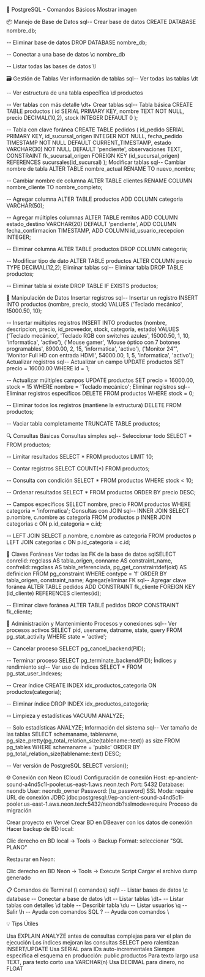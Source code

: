 🐘 PostgreSQL - Comandos Básicos
Mostrar imagen

📦 Manejo de Base de Datos
sql-- Crear base de datos
CREATE DATABASE nombre_db;

-- Eliminar base de datos
DROP DATABASE nombre_db;

-- Conectar a una base de datos
\c nombre_db

-- Listar todas las bases de datos
\l

🗃️ Gestión de Tablas
Ver información de tablas
sql-- Ver todas las tablas
\dt

-- Ver estructura de una tabla específica
\d productos

-- Ver tablas con más detalle
\dt+
Crear tablas
sql-- Tabla básica
CREATE TABLE productos (
    id SERIAL PRIMARY KEY,
    nombre TEXT NOT NULL,
    precio DECIMAL(10,2),
    stock INTEGER DEFAULT 0
);

-- Tabla con clave foránea
CREATE TABLE pedidos (
    id_pedido SERIAL PRIMARY KEY,
    id_sucursal_origen INTEGER NOT NULL,
    fecha_pedido TIMESTAMP NOT NULL DEFAULT CURRENT_TIMESTAMP,
    estado VARCHAR(30) NOT NULL DEFAULT 'pendiente',
    observaciones TEXT,
    CONSTRAINT fk_sucursal_origen 
        FOREIGN KEY (id_sucursal_origen) 
        REFERENCES sucursales(id_sucursal)
);
Modificar tablas
sql-- Cambiar nombre de tabla
ALTER TABLE nombre_actual RENAME TO nuevo_nombre;

-- Cambiar nombre de columna
ALTER TABLE clientes RENAME COLUMN nombre_cliente TO nombre_completo;

-- Agregar columna
ALTER TABLE productos ADD COLUMN categoria VARCHAR(50);

-- Agregar múltiples columnas
ALTER TABLE remitos 
ADD COLUMN estado_destino VARCHAR(20) DEFAULT 'pendiente',
ADD COLUMN fecha_confirmacion TIMESTAMP, 
ADD COLUMN id_usuario_recepcion INTEGER;

-- Eliminar columna
ALTER TABLE productos DROP COLUMN categoria;

-- Modificar tipo de dato
ALTER TABLE productos ALTER COLUMN precio TYPE DECIMAL(12,2);
Eliminar tablas
sql-- Eliminar tabla
DROP TABLE productos;

-- Eliminar tabla si existe
DROP TABLE IF EXISTS productos;

🧰 Manipulación de Datos
Insertar registros
sql-- Insertar un registro
INSERT INTO productos (nombre, precio, stock) 
VALUES ('Teclado mecánico', 15000.50, 10);

-- Insertar múltiples registros
INSERT INTO productos (nombre, descripcion, precio, id_proveedor, stock, categoria, estado)
VALUES 
    ('Teclado mecánico', 'Teclado RGB con switches azules', 15000.50, 1, 10, 'informatica', 'activo'),
    ('Mouse gamer', 'Mouse óptico con 7 botones programables', 8900.00, 2, 15, 'informatica', 'activo'),
    ('Monitor 24"', 'Monitor Full HD con entrada HDMI', 54000.00, 1, 5, 'informatica', 'activo');
Actualizar registros
sql-- Actualizar un campo
UPDATE productos SET precio = 16000.00 WHERE id = 1;

-- Actualizar múltiples campos
UPDATE productos 
SET precio = 16000.00, stock = 15 
WHERE nombre = 'Teclado mecánico';
Eliminar registros
sql-- Eliminar registros específicos
DELETE FROM productos WHERE stock = 0;

-- Eliminar todos los registros (mantiene la estructura)
DELETE FROM productos;

-- Vaciar tabla completamente
TRUNCATE TABLE productos;

🔍 Consultas Básicas
Consultas simples
sql-- Seleccionar todo
SELECT * FROM productos;

-- Limitar resultados
SELECT * FROM productos LIMIT 10;

-- Contar registros
SELECT COUNT(*) FROM productos;

-- Consulta con condición
SELECT * FROM productos WHERE stock < 10;

-- Ordenar resultados
SELECT * FROM productos ORDER BY precio DESC;

-- Campos específicos
SELECT nombre, precio FROM productos WHERE categoria = 'informatica';
Consultas con JOIN
sql-- INNER JOIN
SELECT p.nombre, c.nombre as categoria
FROM productos p
INNER JOIN categorias c ON p.id_categoria = c.id;

-- LEFT JOIN
SELECT p.nombre, c.nombre as categoria
FROM productos p
LEFT JOIN categorias c ON p.id_categoria = c.id;

🔗 Claves Foráneas
Ver todas las FK de la base de datos
sqlSELECT 
    conrelid::regclass AS tabla_origen,
    conname AS constraint_name,
    confrelid::regclass AS tabla_referenciada,
    pg_get_constraintdef(oid) AS definicion
FROM pg_constraint
WHERE contype = 'f'
ORDER BY tabla_origen, constraint_name;
Agregar/eliminar FK
sql-- Agregar clave foránea
ALTER TABLE pedidos 
ADD CONSTRAINT fk_cliente 
FOREIGN KEY (id_cliente) REFERENCES clientes(id);

-- Eliminar clave foránea
ALTER TABLE pedidos DROP CONSTRAINT fk_cliente;

🔧 Administración y Mantenimiento
Procesos y conexiones
sql-- Ver procesos activos
SELECT pid, usename, datname, state, query 
FROM pg_stat_activity 
WHERE state = 'active';

-- Cancelar proceso
SELECT pg_cancel_backend(PID);

-- Terminar proceso
SELECT pg_terminate_backend(PID);
Índices y rendimiento
sql-- Ver uso de índices
SELECT * FROM pg_stat_user_indexes;

-- Crear índice
CREATE INDEX idx_productos_categoria ON productos(categoria);

-- Eliminar índice
DROP INDEX idx_productos_categoria;

-- Limpieza y estadísticas
VACUUM ANALYZE;

-- Solo estadísticas
ANALYZE;
Información del sistema
sql-- Ver tamaño de las tablas
SELECT 
    schemaname,
    tablename,
    pg_size_pretty(pg_total_relation_size(tablename::text)) as size
FROM pg_tables 
WHERE schemaname = 'public'
ORDER BY pg_total_relation_size(tablename::text) DESC;

-- Ver versión de PostgreSQL
SELECT version();

🌐 Conexión con Neon (Cloud)
Configuración de conexión
Host: ep-ancient-sound-a4nd5c1l-pooler.us-east-1.aws.neon.tech
Port: 5432
Database: neondb
User: neondb_owner
Password: [tu_password]
SSL Mode: require
URL de conexión JDBC
jdbc:postgresql://ep-ancient-sound-a4nd5c1l-pooler.us-east-1.aws.neon.tech:5432/neondb?sslmode=require
Proceso de migración

Crear proyecto en Vercel
Crear BD en DBeaver con los datos de conexión
Hacer backup de BD local:

Clic derecho en BD local → Tools → Backup
Format: seleccionar "SQL PLANO"


Restaurar en Neon:

Clic derecho en BD Neon → Tools → Execute Script
Cargar el archivo dump generado




📋 Comandos de Terminal (\ comandos)
sql\l              -- Listar bases de datos
\c database     -- Conectar a base de datos
\dt             -- Listar tablas
\dt+            -- Listar tablas con detalles
\d table        -- Describir tabla
\du             -- Listar usuarios
\q              -- Salir
\h              -- Ayuda con comandos SQL
\?              -- Ayuda con comandos \

💡 Tips Útiles

Usa EXPLAIN ANALYZE antes de consultas complejas para ver el plan de ejecución
Los índices mejoran las consultas SELECT pero ralentizan INSERT/UPDATE
Usa SERIAL para IDs auto-incrementales
Siempre especifica el esquema en producción: public.productos
Para texto largo usa TEXT, para texto corto usa VARCHAR(n)
Usa DECIMAL para dinero, no FLOAT
